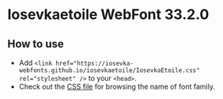 # Iosevkaetoile WebFont 33.2.0

## How to use

- Add `<link href="https://iosevka-webfonts.github.io/iosevkaetoile/IosevkaEtoile.css" rel="stylesheet" />` to your `<head>`.
- Check out the [CSS file](./IosevkaEtoile.css) for browsing the name of font family.

